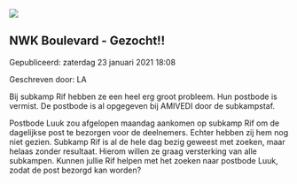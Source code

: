 


![](https://nawaka.scouting.nl/images/articles/8ea1a732-6142-4031-8174-012b1cc10bdf.jpg)


NWK Boulevard - Gezocht!!
--------------------------





 Gepubliceerd: zaterdag 23 januari 2021 18:08
   

 Geschreven door: LA
   




 Bij subkamp Rif hebben ze een heel erg groot probleem. Hun postbode is vermist. De postbode is al opgegeven bij AMIVEDI door de subkampstaf.
 



 Postbode Luuk zou afgelopen maandag aankomen op subkamp Rif om de dagelijkse post te bezorgen voor de deelnemers. Echter hebben zij hem nog niet gezien. Subkamp Rif is al de hele dag bezig geweest met zoeken, maar helaas zonder resultaat. Hierom willen ze graag versterking van alle subkampen. Kunnen jullie Rif helpen met het zoeken naar postbode Luuk, zodat de post bezorgd kan worden?
 




